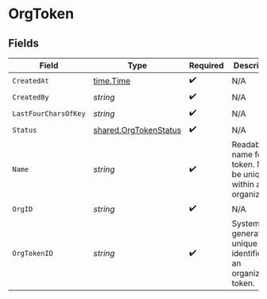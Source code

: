 # OrgToken


## Fields

| Field                                                             | Type                                                              | Required                                                          | Description                                                       | Example                                                           |
| ----------------------------------------------------------------- | ----------------------------------------------------------------- | ----------------------------------------------------------------- | ----------------------------------------------------------------- | ----------------------------------------------------------------- |
| `CreatedAt`                                                       | [time.Time](https://pkg.go.dev/time#Time)                         | :heavy_check_mark:                                                | N/A                                                               |                                                                   |
| `CreatedBy`                                                       | *string*                                                          | :heavy_check_mark:                                                | N/A                                                               | noreply@hathora.dev                                               |
| `LastFourCharsOfKey`                                              | *string*                                                          | :heavy_check_mark:                                                | N/A                                                               |                                                                   |
| `Status`                                                          | [shared.OrgTokenStatus](../../models/shared/orgtokenstatus.md)    | :heavy_check_mark:                                                | N/A                                                               |                                                                   |
| `Name`                                                            | *string*                                                          | :heavy_check_mark:                                                | Readable name for a token. Must be unique within an organization. | ci-token                                                          |
| `OrgID`                                                           | *string*                                                          | :heavy_check_mark:                                                | N/A                                                               |                                                                   |
| `OrgTokenID`                                                      | *string*                                                          | :heavy_check_mark:                                                | System generated unique identifier for an organization token.     | org-token-af469a92-5b45-4565-b3c4-b79878de67d2                    |